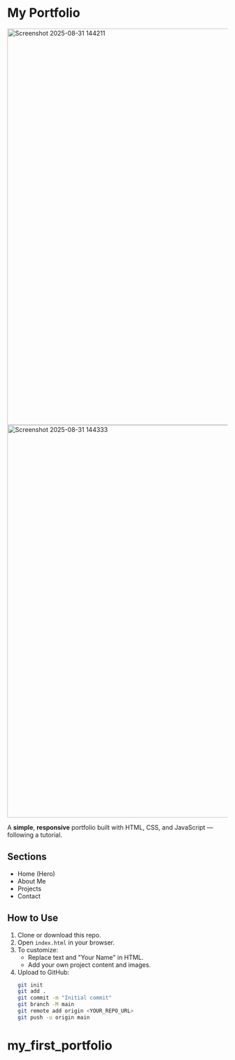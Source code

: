 ﻿# My Portfolio
 <img width="1888" height="906" alt="Screenshot 2025-08-31 144211" src="https://github.com/user-attachments/assets/c4918d2d-95a2-4deb-ac89-3b7a1ba1dcda" />

<img width="1892" height="897" alt="Screenshot 2025-08-31 144333" src="https://github.com/user-attachments/assets/852d4840-f5b6-4c10-875f-42bbbbae7733" />

A **simple**, **responsive** portfolio built with HTML, CSS, and JavaScript — following a tutorial.

## Sections
- Home (Hero)
- About Me
- Projects
- Contact

## How to Use
1. Clone or download this repo.
2. Open `index.html` in your browser.
3. To customize:
   - Replace text and "Your Name" in HTML.
   - Add your own project content and images.
4. Upload to GitHub:
   ```bash
   git init
   git add .
   git commit -m "Initial commit"
   git branch -M main
   git remote add origin <YOUR_REPO_URL>
   git push -u origin main
# my_first_portfolio


